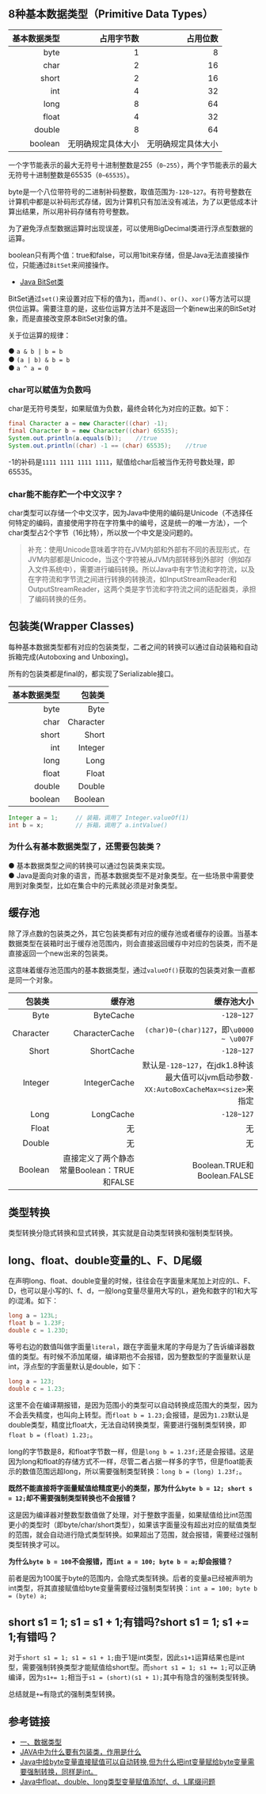 <!--
date: 2021-03-27T22:34:12+08:00
lastmod: 2021-05-18T22:34:12+08:00
-->
## 8种基本数据类型（Primitive Data Types）

|基本数据类型|占用字节数|占用位数|
|-:|-:|-:|
|byte|1|8|
|char|2|16|
|short|2|16|
|int|4|32|
|long|8|64|
|float|4|32|
|double|8|64|
|boolean|无明确规定具体大小|无明确规定具体大小|

一个字节能表示的最大无符号十进制整数是255（`0~255`），两个字节能表示的最大无符号十进制整数是65535（`0~65535`）。

byte是一个八位带符号的二进制补码整数，取值范围为`-128~127`。有符号整数在计算机中都是以补码形式存储，因为计算机只有加法没有减法，为了以更低成本计算出结果，所以用补码存储有符号整数。

为了避免浮点型数据运算时出现误差，可以使用BigDecimal类进行浮点型数据的运算。

boolean只有两个值：true和false，可以用1bit来存储，但是Java无法直接操作位，只能通过`BitSet`来间接操作。

* [Java BitSet类](https://www.runoob.com/java/java-bitset-class.html)

BitSet通过`set()`来设置对应下标的值为`1`，而`and()`、`or()`、`xor()`等方法可以提供位运算。需要注意的是，这些位运算方法并不是返回一个新new出来的BitSet对象，而是直接改变原本BitSet对象的值。

关于位运算的规律：

● `a & b | b = b`<br>
● `(a | b) & b = b`<br>
● `a ^ a = 0`<br>

### char可以赋值为负数吗

char是无符号类型，如果赋值为负数，最终会转化为对应的正数。如下：

```java
final Character a = new Character((char) -1);
final Character b = new Character((char) 65535);
System.out.println(a.equals(b));    //true
System.out.println((char) -1 == (char) 65535);    //true
```

-1的补码是`1111 1111 1111 1111`，赋值给char后被当作无符号数处理，即65535。

### char能不能存贮一个中文汉字？

char类型可以存储一个中文汉字，因为Java中使用的编码是Unicode（不选择任何特定的编码，直接使用字符在字符集中的编号，这是统一的唯一方法），一个char类型占2个字节（16比特），所以放一个中文是没问题的。

>补充：使用Unicode意味着字符在JVM内部和外部有不同的表现形式，在JVM内部都是Unicode，当这个字符被从JVM内部转移到外部时（例如存入文件系统中），需要进行编码转换。所以Java中有字节流和字符流，以及在字符流和字节流之间进行转换的转换流，如InputStreamReader和OutputStreamReader，这两个类是字节流和字符流之间的适配器类，承担了编码转换的任务。

## 包装类(Wrapper Classes)

每种基本数据类型都有对应的包装类型，二者之间的转换可以通过自动装箱和自动拆箱完成(Autoboxing and Unboxing)。

所有的包装类都是final的，都实现了Serializable接口。

|基本数据类型|包装类|
|-:|-:|
|byte|Byte|
|char|Character|
|short|Short|
|int|Integer|
|long|Long|
|float|Float|
|double|Double|
|boolean|Boolean|

```java
Integer a = 1;     // 装箱，调用了 Integer.valueOf(1)
int b = x;         // 拆箱，调用了 a.intValue()
```

### 为什么有基本数据类型了，还需要包装类？

● 基本数据类型之间的转换可以通过包装类来实现。<br>
● Java是面向对象的语言，而基本数据类型不是对象类型。在一些场景中需要使用到对象类型，比如在集合中的元素就必须是对象类型。

## 缓存池

除了浮点数的包装类之外，其它包装类都有对应的缓存池或者缓存的设置。当基本数据类型在装箱时出于缓存池范围内，则会直接返回缓存中对应的包装类，而不是直接返回一个new出来的包装类。

这意味着缓存池范围内的基本数据类型，通过`valueOf()`获取的包装类对象一直都是同一个对象。

|包装类|缓存池|缓存池大小|
|-:|-:|-:|
|Byte|ByteCache|`-128~127`|
|Character|CharacterCache|`(char)0~(char)127`，即`\u0000 ~ \u007F`|
|Short|ShortCache|`-128~127`|
|Integer|IntegerCache|默认是`-128~127`，在jdk1.8种该最大值可以jvm启动参数`-XX:AutoBoxCacheMax=<size>`来指定|
|Long|LongCache|`-128~127`|
|Float|无|无|
|Double|无|无|
|Boolean|直接定义了两个静态常量Boolean：TRUE和FALSE|Boolean.TRUE和Boolean.FALSE|

## 类型转换

类型转换分隐式转换和显式转换，其实就是自动类型转换和强制类型转换。

## long、float、double变量的L、F、D尾缀

在声明long、float、double变量的时候，往往会在字面量末尾加上对应的L、F、D，也可以是小写的l、f、d，一般long变量尽量用大写的L，避免和数字的1和大写的i混淆。如下：

```java
long a = 123L;
float b = 1.23F;
double c = 1.23D;
```

等号右边的数值叫做字面量`literal`，跟在字面量末尾的字母是为了告诉编译器数值的类型。有时候不添加尾缀，编译期也不会报错，因为整数型的字面量默认是int，浮点型的字面量默认是double，如下：

```java
long a = 123;
double c = 1.23;
```

这里不会在编译期报错，是因为范围小的类型可以自动转换成范围大的类型，因为不会丢失精度，也叫向上转型。而`float b = 1.23;`会报错，是因为`1.23`默认是double类型，精度比float大，无法自动转换类型，需要进行强制类型转换，即`float b = (float) 1.23;`。

long的字节数是8，和float字节数一样，但是`long b = 1.23f;`还是会报错。这是因为long和float的存储方式不一样，尽管二者占据一样多的字节，但是float能表示的数值范围远超long，所以需要强制类型转换：`long b = (long) 1.23f;`。

**既然不能直接将字面量赋值给精度更小的类型，那为什么`byte b = 12; short s = 12;`却不需要强制类型转换也不会报错？**

这是因为编译器对整数型数值做了处理，对于整数字面量，如果赋值给比int范围更小的类型时（即byte/char/short类型），如果该字面量没有超出对应的赋值类型的范围，就会自动进行隐式类型转换。如果超出了范围，就会报错，需要经过强制类型转换才可以。

**为什么`byte b = 100`不会报错，而`int a = 100; byte b = a;`却会报错？**

前者是因为100属于byte的范围内，会隐式类型转换。后者的变量a已经被声明为int类型，将其直接赋值给byte变量需要经过强制类型转换：`int a = 100; byte b = (byte) a;`

## short s1 = 1; s1 = s1 + 1;有错吗?short s1 = 1; s1 += 1;有错吗？

对于`short s1 = 1; s1 = s1 + 1;`由于1是int类型，因此`s1+1`运算结果也是int 型，需要强制转换类型才能赋值给short型。而`short s1 = 1; s1 += 1;`可以正确编译，因为`s1+= 1;`相当于`s1 = (short)(s1 + 1);`其中有隐含的强制类型转换。

总结就是`+=`有隐式的强制类型转换。

## 参考链接

* [一、数据类型](http://cyc2018.gitee.io/cs-notes/#/notes/Java%20基础?id=%e4%b8%80%e3%80%81%e6%95%b0%e6%8d%ae%e7%b1%bb%e5%9e%8b)
* [JAVA中为什么要有包装类，作用是什么](https://zhidao.baidu.com/question/2052192149152534987.html)
* [Java中给byte变量直接赋值可以自动转换,但为什么把int变量赋给byte变量需要强制转换，同样是int。](https://zhidao.baidu.com/question/878702194900509172.html)
* [Java中float、double、long类型变量赋值添加f、d、L尾缀问题](https://blog.csdn.net/FX677588/article/details/52663805)
